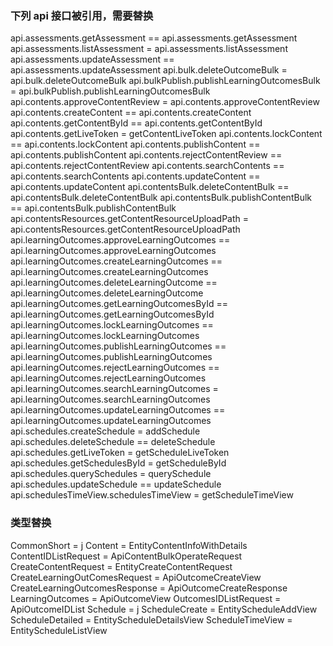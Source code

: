 ### 下列 api 接口被引用，需要替换

api.assessments.getAssessment == api.assessments.getAssessment
api.assessments.listAssessment = api.assessments.listAssessment
api.assessments.updateAssessment == api.assessments.updateAssessment
api.bulk.deleteOutcomeBulk = api.bulk.deleteOutcomeBulk
api.bulkPublish.publishLearningOutcomesBulk = api.bulkPublish.publishLearningOutcomesBulk
api.contents.approveContentReview = api.contents.approveContentReview
api.contents.createContent == api.contents.createContent
api.contents.getContentById == api.contents.getContentById
api.contents.getLiveToken = getContentLiveToken
api.contents.lockContent == api.contents.lockContent
api.contents.publishContent == api.contents.publishContent
api.contents.rejectContentReview == api.contents.rejectContentReview
api.contents.searchContents == api.contents.searchContents
api.contents.updateContent == api.contents.updateContent
api.contentsBulk.deleteContentBulk == api.contentsBulk.deleteContentBulk
api.contentsBulk.publishContentBulk == api.contentsBulk.publishContentBulk
api.contentsResources.getContentResourceUploadPath = api.contentsResources.getContentResourceUploadPath
api.learningOutcomes.approveLearningOutcomes == api.learningOutcomes.approveLearningOutcomes
api.learningOutcomes.createLearningOutcomes == api.learningOutcomes.createLearningOutcomes
api.learningOutcomes.deleteLearningOutcome == api.learningOutcomes.deleteLearningOutcome
api.learningOutcomes.getLearningOutcomesById == api.learningOutcomes.getLearningOutcomesById
api.learningOutcomes.lockLearningOutcomes == api.learningOutcomes.lockLearningOutcomes
api.learningOutcomes.publishLearningOutcomes == api.learningOutcomes.publishLearningOutcomes
api.learningOutcomes.rejectLearningOutcomes == api.learningOutcomes.rejectLearningOutcomes
api.learningOutcomes.searchLearningOutcomes = api.learningOutcomes.searchLearningOutcomes
api.learningOutcomes.updateLearningOutcomes == api.learningOutcomes.updateLearningOutcomes
api.schedules.createSchedule = addSchedule
api.schedules.deleteSchedule == deleteSchedule
api.schedules.getLiveToken = getScheduleLiveToken
api.schedules.getSchedulesById = getScheduleById
api.schedules.querySchedules = querySchedule
api.schedules.updateSchedule == updateSchedule
api.schedulesTimeView.schedulesTimeView = getScheduleTimeView

### 类型替换

CommonShort = j
Content = EntityContentInfoWithDetails
ContentIDListRequest = ApiContentBulkOperateRequest
CreateContentRequest = EntityCreateContentRequest
CreateLearningOutComesRequest = ApiOutcomeCreateView
CreateLearningOutcomesResponse = ApiOutcomeCreateResponse
LearningOutcomes = ApiOutcomeView
OutcomesIDListRequest = ApiOutcomeIDList
Schedule = j
ScheduleCreate = EntityScheduleAddView
ScheduleDetailed = EntityScheduleDetailsView
ScheduleTimeView = EntityScheduleListView
